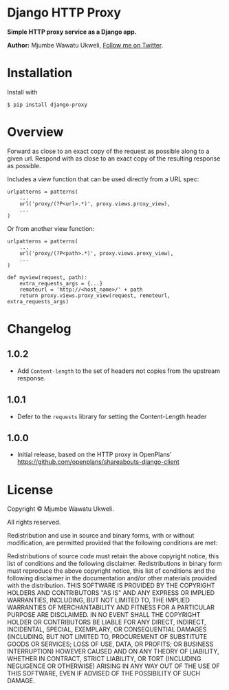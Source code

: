 Django HTTP Proxy
=================

**Simple HTTP proxy service as a Django app.**

**Author:** Mjumbe Wawatu Ukweli, [Follow me on Twitter][1].

Installation
============

Install with

```console
$ pip install django-proxy
```

Overview
========

Forward as close to an exact copy of the request as possible along to a
given url.  Respond with as close to an exact copy of the resulting
response as possible.

Includes a view function that can be used directly from a URL spec:

	urlpatterns = patterns(
		...
		url('proxy/(?P<url>.*)', proxy.views.proxy_view),
		...
	)

Or from another view function:

	urlpatterns = patterns(
		...
		url('proxy/(?P<path>.*)', proxy.views.proxy_view),
		...
	)

	def myview(request, path):
		extra_requests_args = {...}
		remoteurl = 'http://<host_name>/' + path
		return proxy.views.proxy_view(request, remoteurl, extra_requests_args)

Changelog
=========

1.0.2
-----

* Add `Content-length` to the set of headers not copies from the upstream
  response.

1.0.1
-----

* Defer to the `requests` library for setting the Content-Length header

1.0.0
-----

* Initial release, based on the HTTP proxy in OpenPlans'
  https://github.com/openplans/shareabouts-django-client

License
=======

Copyright © Mjumbe Wawatu Ukweli.

All rights reserved.

Redistribution and use in source and binary forms, with or without
modification, are permitted provided that the following conditions are met:

Redistributions of source code must retain the above copyright notice, this
list of conditions and the following disclaimer.
Redistributions in binary form must reproduce the above copyright notice, this
list of conditions and the following disclaimer in the documentation and/or
other materials provided with the distribution.
THIS SOFTWARE IS PROVIDED BY THE COPYRIGHT HOLDERS AND CONTRIBUTORS "AS IS" AND
ANY EXPRESS OR IMPLIED WARRANTIES, INCLUDING, BUT NOT LIMITED TO, THE IMPLIED
WARRANTIES OF MERCHANTABILITY AND FITNESS FOR A PARTICULAR PURPOSE ARE
DISCLAIMED. IN NO EVENT SHALL THE COPYRIGHT HOLDER OR CONTRIBUTORS BE LIABLE
FOR ANY DIRECT, INDIRECT, INCIDENTAL, SPECIAL, EXEMPLARY, OR CONSEQUENTIAL
DAMAGES (INCLUDING, BUT NOT LIMITED TO, PROCUREMENT OF SUBSTITUTE GOODS OR
SERVICES; LOSS OF USE, DATA, OR PROFITS; OR BUSINESS INTERRUPTION) HOWEVER
CAUSED AND ON ANY THEORY OF LIABILITY, WHETHER IN CONTRACT, STRICT LIABILITY,
OR TORT (INCLUDING NEGLIGENCE OR OTHERWISE) ARISING IN ANY WAY OUT OF THE USE
OF THIS SOFTWARE, EVEN IF ADVISED OF THE POSSIBILITY OF SUCH DAMAGE.

[1]: http://twitter.com/mjumbewu
